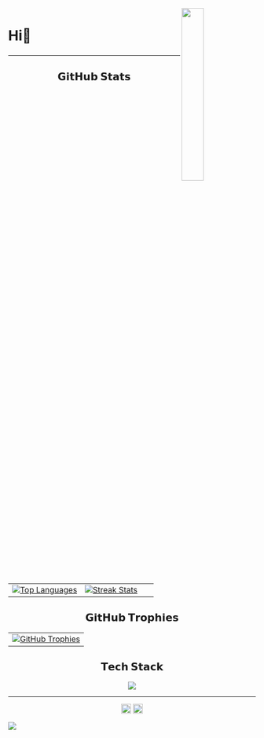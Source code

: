 <img align="right" width="30%" src="Programming.gif">

# Hi👋

<h3></h3>


<hr>

<h2 align="center">𝗚𝗶𝘁𝗛𝘂𝗯 𝗦𝘁𝗮𝘁𝘀</h2>

<table width="100%" align="center">
  <tr>
    <td width="50%">
        <a href="https://github.com/freenetcoder">
          <picture>
            <source media="(prefers-color-scheme: dark)" srcset="https://github-readme-stats.vercel.app/api/top-langs/?username=freenetcoder&layout=compact&hide_border=true&theme=radical&langs_count=10" />
            <source media="(prefers-color-scheme: light)" srcset="https://github-readme-stats.vercel.app/api/top-langs/?username=freenetcoder&layout=compact&langs_count=10&hide_border=true" />
            <img align="center" src="https://github-readme-stats.vercel.app/api/top-langs/?username=freenetcoder&layout=compact&hide_border=true&theme=radical&langs_count=10" alt="Top Languages" />
          </picture>
        </a>
    </td>
    <td width="50%">
        <a href="https://github.com/freenetcoder">
          <picture>
            <source media="(prefers-color-scheme: dark)" srcset="https://github-readme-streak-stats-seven-psi.vercel.app?user=freenetcoder&hide_border=true&theme=radical" />
            <source media="(prefers-color-scheme: light)" srcset="https://github-readme-streak-stats-seven-psi.vercel.app?user=freenetcoder&hide_border=true" />
            <img align="center" src="https://github-readme-streak-stats-seven-psi.vercel.app?user=freenetcoder&hide_border=true&theme=radical" alt="Streak Stats" />
          </picture>
        </a>
    </td>
  </tr>
</table>

<h2 align="center">𝗚𝗶𝘁𝗛𝘂𝗯 𝗧𝗿𝗼𝗽𝗵𝗶𝗲𝘀</h2>

<table width="100%" align="center">
  <tr>
    <td align="center">
        <a href="https://github.com/ryo-ma/github-profile-trophy">
          <picture>
            <source media="(prefers-color-scheme: dark)" srcset="https://github-profile-trophy.vercel.app/?username=freenetcoder&hide_border=true&theme=radical&no-frame=true&no-bg=false&margin-w=4&row=1" />
            <source media="(prefers-color-scheme: light)" srcset="https://github-profile-trophy.vercel.app/?username=freenetcoder&no-frame=true&no-bg=false&margin-w=4&row=1&hide_border=true" />
            <img alt="GitHub Trophies" src="https://github-profile-trophy.vercel.app/?username=freenetcoder&hide_border=true&theme=radical&no-frame=true&no-bg=false&margin-w=4&row=1" />
          </picture>
        <a/>
    </td>
  </tr>
</table>

<h2 align="center">𝗧𝗲𝗰𝗵 𝗦𝘁𝗮𝗰𝗸</h2>

<div align="center">
  <a href="https://skillicons.dev">
    <img src="https://skillicons.dev/icons?i=aiscript,cmake,codepen,css,debian,discord,docker,electron,elixir,gatsby,github,gitlab,go,ipfs,java,js,kali,linux,mysql,mongodb,nix,nodejs,npm,php,py,qt,react,redhat,redis,remix,rust,solidity,tailwind,ts,ubuntu,unity,vercel,vim,vscode,vue,webpack,yarn" />

  </a>
</div>

<hr>

<div align="center">
  <a href="https://wakatime.com/@freenetcoder"><img height="20" padding-left=20 src="https://wakatime.com/badge/user/6c66cc47-ce26-48cc-a555-22494865c546.svg" alt=""/></a>
  <a href="https://visitcount.itsvg.in/analytics/freenetcoder"><img height="20" src="https://visitcount.itsvg.in/api?id=freenetcoder&icon=0&color=0" alt=""/></a>

</div>

<!-- yhype Installation -->
![](https://hit.yhype.me/github/profile?user_id=138437760)
